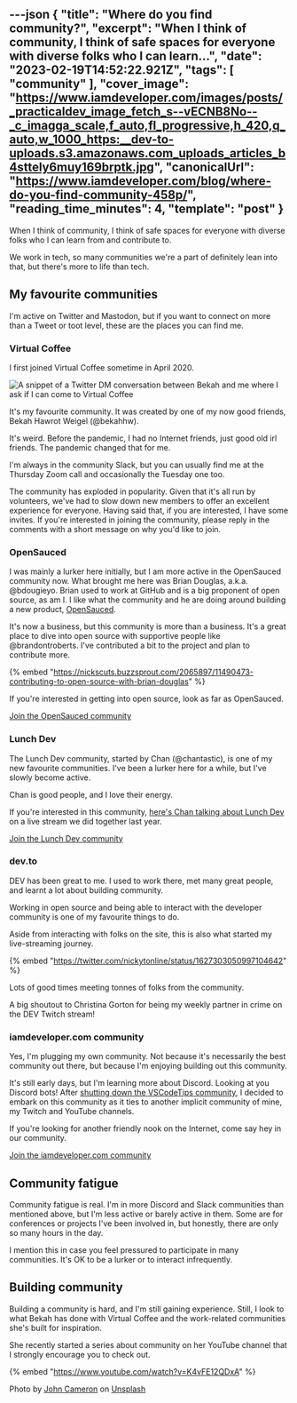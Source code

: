 ---json
{
  "title": "Where do you find community?",
  "excerpt": "When I think of community, I think of safe spaces for everyone with diverse folks who I can learn...",
  "date": "2023-02-19T14:52:22.921Z",
  "tags": [
    "community"
  ],
  "cover_image": "https://www.iamdeveloper.com/images/posts/_practicaldev_image_fetch_s--vECNB8No--_c_imagga_scale,f_auto,fl_progressive,h_420,q_auto,w_1000_https:__dev-to-uploads.s3.amazonaws.com_uploads_articles_b4sttely6muy169brptk.jpg",
  "canonicalUrl": "https://www.iamdeveloper.com/blog/where-do-you-find-community-458p/",
  "reading_time_minutes": 4,
  "template": "post"
}
---

When I think of community, I think of safe spaces for everyone with diverse folks who I can learn from and contribute to.

We work in tech, so many communities we're a part of definitely lean into that, but there's more to life than tech.

## My favourite communities

I'm active on Twitter and Mastodon, but if you want to connect on more than a Tweet or toot level, these are the places you can find me.

### Virtual Coffee

I first joined Virtual Coffee sometime in April 2020.

![A snippet of a Twitter DM conversation between Bekah and me where I ask if I can come to Virtual Coffee](https://www.iamdeveloper.com/images/posts/_uploads_articles_eyvzniuvnikuyaxk75er.jpeg)

It's my favourite community. It was created by one of my now good friends, Bekah Hawrot Weigel (@bekahhw).

It's weird. Before the pandemic, I had no Internet friends, just good old irl friends. The pandemic changed that for me.

I'm always in the community Slack, but you can usually find me at the Thursday Zoom call and occasionally the Tuesday one too.

The community has exploded in popularity. Given that it's all run by volunteers, we've had to slow down new members to offer an excellent experience for everyone. Having said that, if you are interested, I have some invites. If you're interested in joining the community, please reply in the comments with a short message on why you'd like to join.

### OpenSauced

I was mainly a lurker here initially, but I am more active in the OpenSauced community now. What brought me here was Brian Douglas, a.k.a. @bdougieyo. Brian used to work at GitHub and is a big proponent of open source, as am I. I like what the community and he are doing around building a new product, [OpenSauced](https://opensauced.pizza/).

It's now a business, but this community is more than a business. It's a great place to dive into open source with supportive people like @brandontroberts. I've contributed a bit to the project and plan to contribute more.

{% embed "https://nickscuts.buzzsprout.com/2065897/11490473-contributing-to-open-source-with-brian-douglas" %}

If you're interested in getting into open source, look as far as OpenSauced.

[Join the OpenSauced community](https://discord.com/invite/U2peSNf23P)

### Lunch Dev

The Lunch Dev community, started by Chan (@chantastic), is one of my new favourite communities. I've been a lurker here for a while, but I've slowly become active.

Chan is good people, and I love their energy.

If you're interested in this community, [here's Chan talking about Lunch Dev](https://youtu.be/UNzC-pNekMc?list=PLcR4ZgxWXeICy2QVTV-6HuEHfl9DcAuq7&t=219) on a live stream we did together last year.

[Join the Lunch Dev community](https://discord.gg/lunchdev)

### dev.to

DEV has been great to me. I used to work there, met many great people, and learnt a lot about building community.

Working in open source and being able to interact with the developer community is one of my favourite things to do.

Aside from interacting with folks on the site, this is also what started my live-streaming journey.

{% embed "https://twitter.com/nickytonline/status/1627303050997104642" %}

Lots of good times meeting tonnes of folks from the community.

A big shoutout to Christina Gorton for being my weekly partner in crime on the DEV Twitch stream!


### iamdeveloper.com community

Yes, I'm plugging my own community. Not because it's necessarily the best community out there, but because I'm enjoying building out this community.

It's still early days, but I'm learning more about Discord. Looking at you Discord bots! After [shutting down the VSCodeTips community](https://dev.to/vscodetips/bye-for-now-vscodetips-community-3jkj), I decided to embark on this community as it ties to another implicit community of mine, my Twitch and YouTube channels.

If you're looking for another friendly nook on the Internet, come say hey in our community.

[Join the iamdeveloper.com community](https://discord.iamdeveloper.com)

## Community fatigue

Community fatigue is real. I'm in more Discord and Slack communities than mentioned above, but I'm less active or barely active in them. Some are for conferences or projects I've been involved in, but honestly, there are only so many hours in the day.

I mention this in case you feel pressured to participate in many communities. It's OK to be a lurker or to interact infrequently.

## Building community

Building a community is hard, and I'm still gaining experience. Still, I look to what Bekah has done with Virtual Coffee and the work-related communities she's built for inspiration.

She recently started a series about community on her YouTube channel that I strongly encourage you to check out.

{% embed "https://www.youtube.com/watch?v=K4vFE12QDxA" %}

Photo by <a href="https://unsplash.com/@john_cameron?utm_source=unsplash&utm_medium=referral&utm_content=creditCopyText">John Cameron</a> on <a href="https://unsplash.com/photos/-_5IRj1F2rY?utm_source=unsplash&utm_medium=referral&utm_content=creditCopyText">Unsplash</a>
